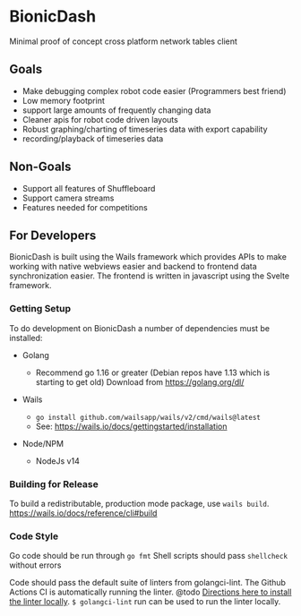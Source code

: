 BionicDash
==========

Minimal proof of concept cross platform network tables client

## Goals
- Make debugging complex robot code easier (Programmers best friend)
- Low memory footprint
- support large amounts of frequently changing data
- Cleaner apis for robot code driven layouts
- Robust graphing/charting of timeseries data with export capability
- recording/playback of timeseries data

## Non-Goals
- Support all features of Shuffleboard
- Support camera streams
- Features needed for competitions

## For Developers
BionicDash is built using the Wails framework which provides APIs to make working
with native webviews easier and backend to frontend data synchronization easier.
The frontend is written in javascript using the Svelte framework.

### Getting Setup
To do development on BionicDash a number of dependencies must be installed:

- Golang
    - Recommend go 1.16 or greater (Debian repos have 1.13 which is starting to get old) Download from https://golang.org/dl/

- Wails
    - `go install github.com/wailsapp/wails/v2/cmd/wails@latest`
    - See: https://wails.io/docs/gettingstarted/installation
    
- Node/NPM
    - NodeJs v14
    
### Building for Release
To build a redistributable, production mode package, use `wails build`.
https://wails.io/docs/reference/cli#build

### Code Style
Go code should be run through `go fmt` 
Shell scripts should pass `shellcheck` without errors

Code should pass the default suite of linters from golangci-lint. 
The Github Actions CI is automatically running the linter. @todo
[Directions here to install the linter locally](https://golangci-lint.run/usage/install/). 
`$ golangci-lint` run can be used to run the linter locally. 
